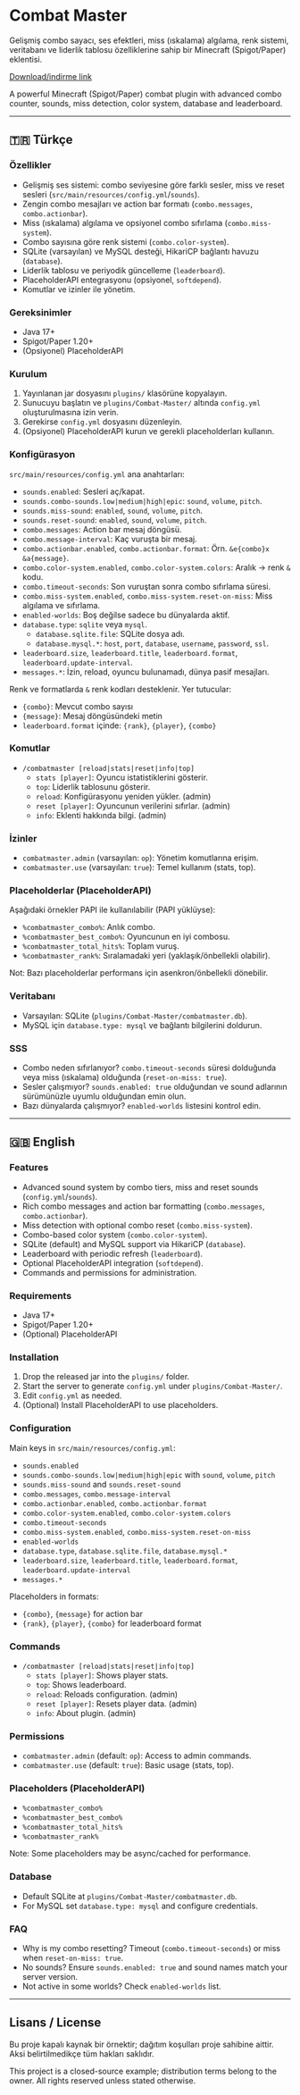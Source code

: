 # Combat Master

Gelişmiş combo sayacı, ses efektleri, miss (ıskalama) algılama, renk sistemi, veritabanı ve liderlik tablosu özelliklerine sahip bir Minecraft (Spigot/Paper) eklentisi.

[Download/indirme link](https://modrinth.com/plugin/combat-master)

A powerful Minecraft (Spigot/Paper) combat plugin with advanced combo counter, sounds, miss detection, color system, database and leaderboard.

---

## 🇹🇷 Türkçe

### Özellikler
- Gelişmiş ses sistemi: combo seviyesine göre farklı sesler, miss ve reset sesleri (`src/main/resources/config.yml`/`sounds`).
- Zengin combo mesajları ve action bar formatı (`combo.messages`, `combo.actionbar`).
- Miss (ıskalama) algılama ve opsiyonel combo sıfırlama (`combo.miss-system`).
- Combo sayısına göre renk sistemi (`combo.color-system`).
- SQLite (varsayılan) ve MySQL desteği, HikariCP bağlantı havuzu (`database`).
- Liderlik tablosu ve periyodik güncelleme (`leaderboard`).
- PlaceholderAPI entegrasyonu (opsiyonel, `softdepend`).
- Komutlar ve izinler ile yönetim.

### Gereksinimler
- Java 17+
- Spigot/Paper 1.20+
- (Opsiyonel) PlaceholderAPI

### Kurulum
1. Yayınlanan jar dosyasını `plugins/` klasörüne kopyalayın.
2. Sunucuyu başlatın ve `plugins/Combat-Master/` altında `config.yml` oluşturulmasına izin verin.
3. Gerekirse `config.yml` dosyasını düzenleyin.
4. (Opsiyonel) PlaceholderAPI kurun ve gerekli placeholderları kullanın.

### Konfigürasyon
`src/main/resources/config.yml` ana anahtarları:
- `sounds.enabled`: Sesleri aç/kapat.
- `sounds.combo-sounds.low|medium|high|epic`: `sound`, `volume`, `pitch`.
- `sounds.miss-sound`: `enabled`, `sound`, `volume`, `pitch`.
- `sounds.reset-sound`: `enabled`, `sound`, `volume`, `pitch`.
- `combo.messages`: Action bar mesaj döngüsü.
- `combo.message-interval`: Kaç vuruşta bir mesaj.
- `combo.actionbar.enabled`, `combo.actionbar.format`: Örn. `&e{combo}x &a{message}`.
- `combo.color-system.enabled`, `combo.color-system.colors`: Aralık -> renk `&` kodu.
- `combo.timeout-seconds`: Son vuruştan sonra combo sıfırlama süresi.
- `combo.miss-system.enabled`, `combo.miss-system.reset-on-miss`: Miss algılama ve sıfırlama.
- `enabled-worlds`: Boş değilse sadece bu dünyalarda aktif.
- `database.type`: `sqlite` veya `mysql`.
  - `database.sqlite.file`: SQLite dosya adı.
  - `database.mysql.*`: `host`, `port`, `database`, `username`, `password`, `ssl`.
- `leaderboard.size`, `leaderboard.title`, `leaderboard.format`, `leaderboard.update-interval`.
- `messages.*`: İzin, reload, oyuncu bulunamadı, dünya pasif mesajları.

Renk ve formatlarda `&` renk kodları desteklenir. Yer tutucular:
- `{combo}`: Mevcut combo sayısı
- `{message}`: Mesaj döngüsündeki metin
- `leaderboard.format` içinde: `{rank}`, `{player}`, `{combo}`

### Komutlar
- `/combatmaster [reload|stats|reset|info|top]`
  - `stats [player]`: Oyuncu istatistiklerini gösterir.
  - `top`: Liderlik tablosunu gösterir.
  - `reload`: Konfigürasyonu yeniden yükler. (admin)
  - `reset [player]`: Oyuncunun verilerini sıfırlar. (admin)
  - `info`: Eklenti hakkında bilgi. (admin)

### İzinler
- `combatmaster.admin` (varsayılan: `op`): Yönetim komutlarına erişim.
- `combatmaster.use` (varsayılan: `true`): Temel kullanım (stats, top).

### Placeholderlar (PlaceholderAPI)
Aşağıdaki örnekler PAPI ile kullanılabilir (PAPI yüklüyse):
- `%combatmaster_combo%`: Anlık combo.
- `%combatmaster_best_combo%`: Oyuncunun en iyi combosu.
- `%combatmaster_total_hits%`: Toplam vuruş.
- `%combatmaster_rank%`: Sıralamadaki yeri (yaklaşık/önbellekli olabilir).

Not: Bazı placeholderlar performans için asenkron/önbellekli dönebilir.

### Veritabanı
- Varsayılan: SQLite (`plugins/Combat-Master/combatmaster.db`).
- MySQL için `database.type: mysql` ve bağlantı bilgilerini doldurun.

### SSS
- Combo neden sıfırlanıyor? `combo.timeout-seconds` süresi dolduğunda veya miss (ıskalama) olduğunda (`reset-on-miss: true`).
- Sesler çalışmıyor? `sounds.enabled: true` olduğundan ve sound adlarının sürümünüzle uyumlu olduğundan emin olun.
- Bazı dünyalarda çalışmıyor? `enabled-worlds` listesini kontrol edin.

---

## 🇬🇧 English

### Features
- Advanced sound system by combo tiers, miss and reset sounds (`config.yml`/`sounds`).
- Rich combo messages and action bar formatting (`combo.messages`, `combo.actionbar`).
- Miss detection with optional combo reset (`combo.miss-system`).
- Combo-based color system (`combo.color-system`).
- SQLite (default) and MySQL support via HikariCP (`database`).
- Leaderboard with periodic refresh (`leaderboard`).
- Optional PlaceholderAPI integration (`softdepend`).
- Commands and permissions for administration.

### Requirements
- Java 17+
- Spigot/Paper 1.20+
- (Optional) PlaceholderAPI

### Installation
1. Drop the released jar into the `plugins/` folder.
2. Start the server to generate `config.yml` under `plugins/Combat-Master/`.
3. Edit `config.yml` as needed.
4. (Optional) Install PlaceholderAPI to use placeholders.

### Configuration
Main keys in `src/main/resources/config.yml`:
- `sounds.enabled`
- `sounds.combo-sounds.low|medium|high|epic` with `sound`, `volume`, `pitch`
- `sounds.miss-sound` and `sounds.reset-sound`
- `combo.messages`, `combo.message-interval`
- `combo.actionbar.enabled`, `combo.actionbar.format`
- `combo.color-system.enabled`, `combo.color-system.colors`
- `combo.timeout-seconds`
- `combo.miss-system.enabled`, `combo.miss-system.reset-on-miss`
- `enabled-worlds`
- `database.type`, `database.sqlite.file`, `database.mysql.*`
- `leaderboard.size`, `leaderboard.title`, `leaderboard.format`, `leaderboard.update-interval`
- `messages.*`

Placeholders in formats:
- `{combo}`, `{message}` for action bar
- `{rank}`, `{player}`, `{combo}` for leaderboard format

### Commands
- `/combatmaster [reload|stats|reset|info|top]`
  - `stats [player]`: Shows player stats.
  - `top`: Shows leaderboard.
  - `reload`: Reloads configuration. (admin)
  - `reset [player]`: Resets player data. (admin)
  - `info`: About plugin. (admin)

### Permissions
- `combatmaster.admin` (default: `op`): Access to admin commands.
- `combatmaster.use` (default: `true`): Basic usage (stats, top).

### Placeholders (PlaceholderAPI)
- `%combatmaster_combo%`
- `%combatmaster_best_combo%`
- `%combatmaster_total_hits%`
- `%combatmaster_rank%`

Note: Some placeholders may be async/cached for performance.

### Database
- Default SQLite at `plugins/Combat-Master/combatmaster.db`.
- For MySQL set `database.type: mysql` and configure credentials.

### FAQ
- Why is my combo resetting? Timeout (`combo.timeout-seconds`) or miss when `reset-on-miss: true`.
- No sounds? Ensure `sounds.enabled: true` and sound names match your server version.
- Not active in some worlds? Check `enabled-worlds` list.

---

## Lisans / License
Bu proje kapalı kaynak bir örnektir; dağıtım koşulları proje sahibine aittir. Aksi belirtilmedikçe tüm hakları saklıdır.

This project is a closed-source example; distribution terms belong to the owner. All rights reserved unless stated otherwise.
